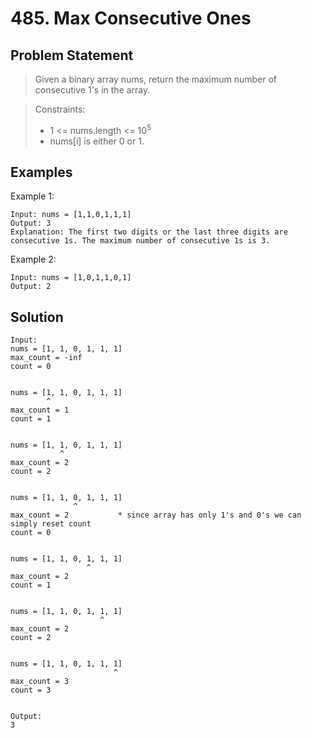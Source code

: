 # 485. Max Consecutive Ones

## Problem Statement

> Given a binary array nums, return the maximum number of consecutive 1's in the array.

> Constraints:
>
> - 1 <= nums.length <= 10<sup>5</sup>
> - nums[i] is either 0 or 1.

## Examples

Example 1:

```
Input: nums = [1,1,0,1,1,1]
Output: 3
Explanation: The first two digits or the last three digits are consecutive 1s. The maximum number of consecutive 1s is 3.
```

Example 2:

```
Input: nums = [1,0,1,1,0,1]
Output: 2
```

## Solution

```
Input:
nums = [1, 1, 0, 1, 1, 1]
max_count = -inf
count = 0


nums = [1, 1, 0, 1, 1, 1]
        ^
max_count = 1
count = 1


nums = [1, 1, 0, 1, 1, 1]
           ^
max_count = 2
count = 2


nums = [1, 1, 0, 1, 1, 1]
              ^
max_count = 2           * since array has only 1's and 0's we can simply reset count
count = 0


nums = [1, 1, 0, 1, 1, 1]
                 ^
max_count = 2
count = 1


nums = [1, 1, 0, 1, 1, 1]
                    ^
max_count = 2
count = 2


nums = [1, 1, 0, 1, 1, 1]
                       ^
max_count = 3
count = 3


Output:
3
```
